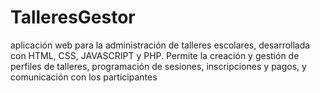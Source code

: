 # TalleresGestor
aplicación web para la administración de talleres escolares, desarrollada con HTML, CSS, JAVASCRIPT y PHP. Permite la creación y gestión de perfiles de talleres, programación de sesiones, inscripciones y pagos, y comunicación con los participantes
